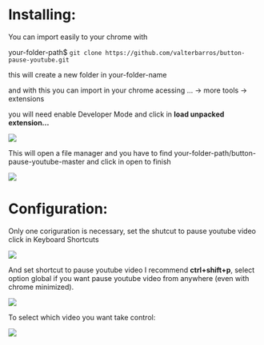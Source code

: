 # Installing:

You can import easily to your chrome with

your-folder-path$ `git clone https://github.com/valterbarros/button-pause-youtube.git`

this will create a new folder in your-folder-name

and with this you can import in your chrome acessing ... -> more tools -> extensions

you will need enable Developer Mode and click in **load unpacked extension...** 

![](https://trello-attachments.s3.amazonaws.com/58d3f199ad888169e1cc9468/5983d7aaa3733d79200c7260/4024064c972b6e7bbe43d3adb4659296/image_(1).png)

This will open a file manager and you have to find your-folder-path/button-pause-youtube-master and click in open to finish

![](https://trello-attachments.s3.amazonaws.com/58d3f199ad888169e1cc9468/5983d7aaa3733d79200c7260/48ce89568f9527ea608c17bd73049a9f/Screenshot_from_2017-08-10_17-20-50.png)

# Configuration: 

Only one coriguration is necessary, set the shutcut to pause youtube video click in Keyboard Shortcuts

![](https://trello-attachments.s3.amazonaws.com/58d3f199ad888169e1cc9468/5983d7aaa3733d79200c7260/9f5f834b2cdc78d13b2ac0f3636a2a98/image.png)

And set shortcut to pause youtube video I recommend **ctrl+shift+p**, select option global if you want pause youtube video from anywhere (even with chrome minimized).

![](https://trello-attachments.s3.amazonaws.com/58d3f199ad888169e1cc9468/5983d7aaa3733d79200c7260/831fdced98d20d70a5aab87ca5d260e6/image.png)

To select which video you want take control:

![](https://trello-attachments.s3.amazonaws.com/5997773aae5a551379d59d12/59ffa400c741ff8303821c31/ac6210948830f9c6e8d78c295506d8cf/upload_11_5_2017_at_8_51_27_PM.png)
